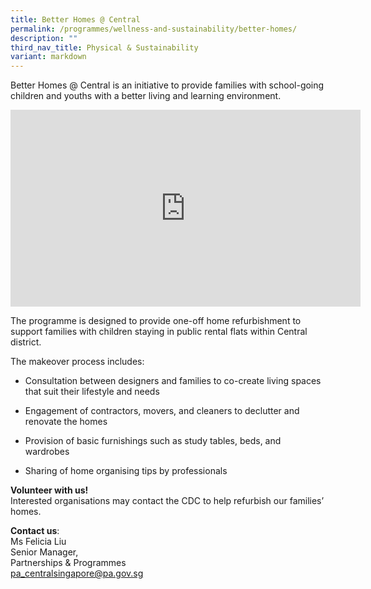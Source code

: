 ```yaml
---
title: Better Homes @ Central
permalink: /programmes/wellness-and-sustainability/better-homes/
description: ""
third_nav_title: Physical & Sustainability
variant: markdown
---
```

Better Homes @ Central is an initiative to provide families with school-going children and youths with a better living and learning environment.

<iframe width="560" height="315" src="https://www.youtube.com/embed/0ab3xX-3PEE" title="YouTube video player" frameborder="0" allow="accelerometer; autoplay; clipboard-write; encrypted-media; gyroscope; picture-in-picture; web-share" allowfullscreen=""></iframe>

The programme is designed to provide one-off home refurbishment to support families with children staying in public rental flats within Central district. 

The makeover process includes:

*  Consultation between designers and families to co-create living spaces that suit their lifestyle and needs

*  Engagement of contractors, movers, and cleaners to declutter and renovate the homes

*  Provision of basic furnishings such as study tables, beds, and wardrobes

*  Sharing of home organising tips by professionals

**Volunteer with us!**  
Interested organisations may contact the CDC to help refurbish our families’ homes.

**Contact us**:  
Ms Felicia Liu  
Senior Manager,  
Partnerships &amp; Programmes  
[pa\_centralsingapore@pa.gov.sg](mailto:pa_centralsingapore@pa.gov.sg)